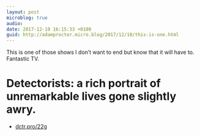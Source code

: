 ```yaml
---
layout: post
microblog: true
audio: 
date: 2017-12-10 16:15:33 +0100
guid: http://adamprocter.micro.blog/2017/12/10/this-is-one.html
---
```

This is one of those shows I don’t want to end but know that it will have to. Fantastic TV. 

# Detectorists: a rich portrait of unremarkable lives gone slightly awry. 

- [dctr.pro/22g](http://dctr.pro/22g)
